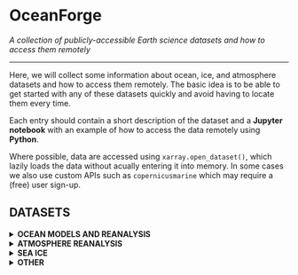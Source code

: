 # OceanForge

*A collection of publicly-accessible Earth science datasets and how to access them remotely*
___

Here, we will collect some information about ocean, ice, and atmosphere datasets and how to access 
them remotely. The basic idea is to be able to get started with any of these datasets quickly
and avoid having to locate them every time.

Each entry should contain a short description of the dataset and a **Jupyter notebook** with an example 
of how to access the data remotely using **Python**.

Where possible, data are accessed using `xarray.open_dataset()`, which lazily loads the data without 
acually entering it into memory. In some cases we also use custom APIs such as `copernicusmarine` 
which may require a (free) user sign-up.

## DATASETS

<details>
<summary><strong>OCEAN MODELS AND REANALYSIS</strong></summary>

- **Barents 2.5** ice-ocean model: [ [Notebook](<datasets/ocean_models/barents_2_5/Accessing Barents 2.5 remotely.ipynb>) ] [[Static webpage](<datasets/ocean_models/barents_2_5/Accessing Barents 2.5 remotely.md>) ]

</details>

<details>
<summary><strong>ATMOSPHERE REANALYSIS</strong></summary>
heeeøløp
</details>

<details>
<summary><strong>SEA ICE</strong></summary>
</details>

<details>
<summary><strong>OTHER</strong></summary>
</details>
